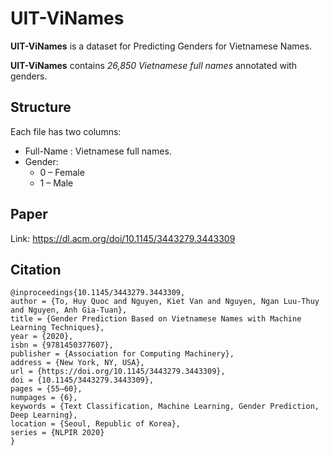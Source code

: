 # UIT-ViNames
**UIT-ViNames** is a dataset for Predicting Genders for Vietnamese Names.

**UIT-ViNames** contains *26,850 Vietnamese full names* annotated with genders.
## Structure
Each file has two columns: 
- Full-Name : Vietnamese full names.
- Gender:
  - 0 – Female 
  - 1 – Male 

## Paper
Link: https://dl.acm.org/doi/10.1145/3443279.3443309

## Citation
```
@inproceedings{10.1145/3443279.3443309,
author = {To, Huy Quoc and Nguyen, Kiet Van and Nguyen, Ngan Luu-Thuy and Nguyen, Anh Gia-Tuan},
title = {Gender Prediction Based on Vietnamese Names with Machine Learning Techniques},
year = {2020},
isbn = {9781450377607},
publisher = {Association for Computing Machinery},
address = {New York, NY, USA},
url = {https://doi.org/10.1145/3443279.3443309},
doi = {10.1145/3443279.3443309},
pages = {55–60},
numpages = {6},
keywords = {Text Classification, Machine Learning, Gender Prediction, Deep Learning},
location = {Seoul, Republic of Korea},
series = {NLPIR 2020}
}
```
